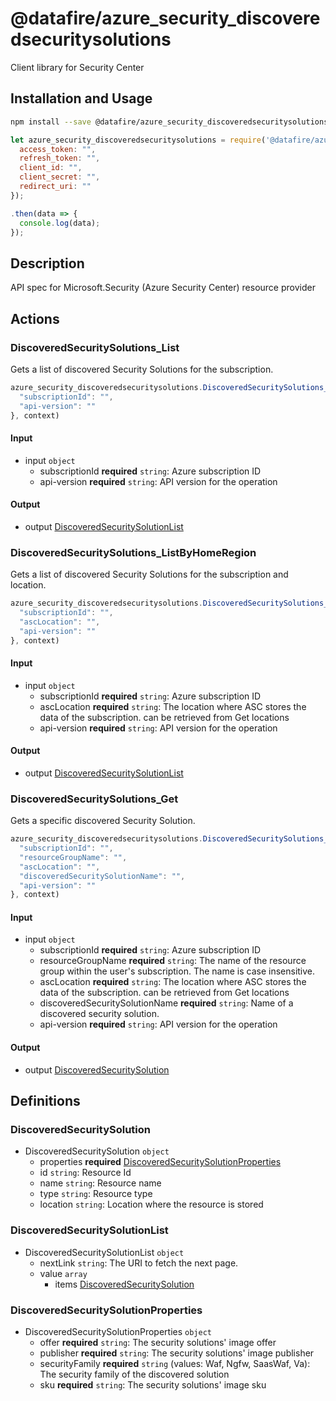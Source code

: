 # @datafire/azure_security_discoveredsecuritysolutions

Client library for Security Center

## Installation and Usage
```bash
npm install --save @datafire/azure_security_discoveredsecuritysolutions
```
```js
let azure_security_discoveredsecuritysolutions = require('@datafire/azure_security_discoveredsecuritysolutions').create({
  access_token: "",
  refresh_token: "",
  client_id: "",
  client_secret: "",
  redirect_uri: ""
});

.then(data => {
  console.log(data);
});
```

## Description

API spec for Microsoft.Security (Azure Security Center) resource provider

## Actions

### DiscoveredSecuritySolutions_List
Gets a list of discovered Security Solutions for the subscription.


```js
azure_security_discoveredsecuritysolutions.DiscoveredSecuritySolutions_List({
  "subscriptionId": "",
  "api-version": ""
}, context)
```

#### Input
* input `object`
  * subscriptionId **required** `string`: Azure subscription ID
  * api-version **required** `string`: API version for the operation

#### Output
* output [DiscoveredSecuritySolutionList](#discoveredsecuritysolutionlist)

### DiscoveredSecuritySolutions_ListByHomeRegion
Gets a list of discovered Security Solutions for the subscription and location.


```js
azure_security_discoveredsecuritysolutions.DiscoveredSecuritySolutions_ListByHomeRegion({
  "subscriptionId": "",
  "ascLocation": "",
  "api-version": ""
}, context)
```

#### Input
* input `object`
  * subscriptionId **required** `string`: Azure subscription ID
  * ascLocation **required** `string`: The location where ASC stores the data of the subscription. can be retrieved from Get locations
  * api-version **required** `string`: API version for the operation

#### Output
* output [DiscoveredSecuritySolutionList](#discoveredsecuritysolutionlist)

### DiscoveredSecuritySolutions_Get
Gets a specific discovered Security Solution.


```js
azure_security_discoveredsecuritysolutions.DiscoveredSecuritySolutions_Get({
  "subscriptionId": "",
  "resourceGroupName": "",
  "ascLocation": "",
  "discoveredSecuritySolutionName": "",
  "api-version": ""
}, context)
```

#### Input
* input `object`
  * subscriptionId **required** `string`: Azure subscription ID
  * resourceGroupName **required** `string`: The name of the resource group within the user's subscription. The name is case insensitive.
  * ascLocation **required** `string`: The location where ASC stores the data of the subscription. can be retrieved from Get locations
  * discoveredSecuritySolutionName **required** `string`: Name of a discovered security solution.
  * api-version **required** `string`: API version for the operation

#### Output
* output [DiscoveredSecuritySolution](#discoveredsecuritysolution)



## Definitions

### DiscoveredSecuritySolution
* DiscoveredSecuritySolution `object`
  * properties **required** [DiscoveredSecuritySolutionProperties](#discoveredsecuritysolutionproperties)
  * id `string`: Resource Id
  * name `string`: Resource name
  * type `string`: Resource type
  * location `string`: Location where the resource is stored

### DiscoveredSecuritySolutionList
* DiscoveredSecuritySolutionList `object`
  * nextLink `string`: The URI to fetch the next page.
  * value `array`
    * items [DiscoveredSecuritySolution](#discoveredsecuritysolution)

### DiscoveredSecuritySolutionProperties
* DiscoveredSecuritySolutionProperties `object`
  * offer **required** `string`: The security solutions' image offer
  * publisher **required** `string`: The security solutions' image publisher
  * securityFamily **required** `string` (values: Waf, Ngfw, SaasWaf, Va): The security family of the discovered solution
  * sku **required** `string`: The security solutions' image sku


